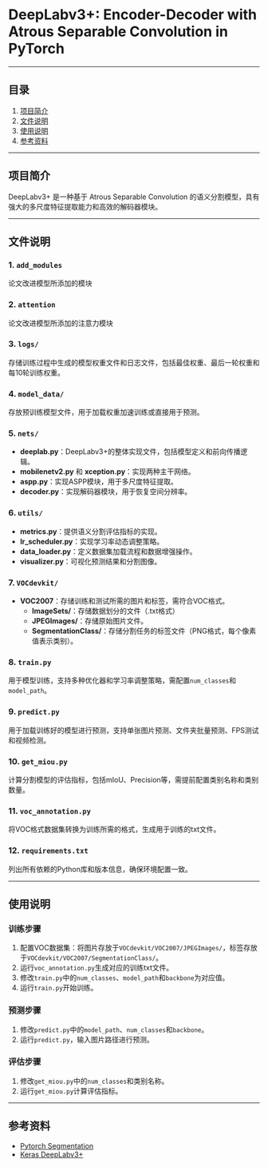 # DeepLabv3+: Encoder-Decoder with Atrous Separable Convolution in PyTorch

---

## 目录
1. [项目简介](#项目简介)
2. [文件说明](#文件说明)
3. [使用说明](#使用说明)
4. [参考资料](#参考资料)

---

## 项目简介
DeepLabv3+ 是一种基于 Atrous Separable Convolution 的语义分割模型，具有强大的多尺度特征提取能力和高效的解码器模块。

---
## 文件说明
### 1. `add_modules`
论文改进模型所添加的模块

### 2. `attention`
论文改进模型所添加的注意力模块

### 3. `logs/`
存储训练过程中生成的模型权重文件和日志文件，包括最佳权重、最后一轮权重和每10轮训练权重。

### 4. `model_data/`
存放预训练模型文件，用于加载权重加速训练或直接用于预测。

### 5. `nets/`
- **deeplab.py**：DeepLabv3+的整体实现文件，包括模型定义和前向传播逻辑。
- **mobilenetv2.py** 和 **xception.py**：实现两种主干网络。
- **aspp.py**：实现ASPP模块，用于多尺度特征提取。
- **decoder.py**：实现解码器模块，用于恢复空间分辨率。

### 6. `utils/`
- **metrics.py**：提供语义分割评估指标的实现。
- **lr_scheduler.py**：实现学习率动态调整策略。
- **data_loader.py**：定义数据集加载流程和数据增强操作。
- **visualizer.py**：可视化预测结果和分割图像。

### 7. `VOCdevkit/`
- **VOC2007**：存储训练和测试所需的图片和标签，需符合VOC格式。
  - **ImageSets/**：存储数据划分的文件（.txt格式）
  - **JPEGImages/**：存储原始图片文件。
  - **SegmentationClass/**：存储分割任务的标签文件（PNG格式，每个像素值表示类别）。

### 8. `train.py`
用于模型训练，支持多种优化器和学习率调整策略，需配置`num_classes`和`model_path`。

### 9. `predict.py`
用于加载训练好的模型进行预测，支持单张图片预测、文件夹批量预测、FPS测试和视频检测。

### 10. `get_miou.py`
计算分割模型的评估指标，包括mIoU、Precision等，需提前配置类别名称和类别数量。

### 11. `voc_annotation.py`
将VOC格式数据集转换为训练所需的格式，生成用于训练的txt文件。

### 12. `requirements.txt`
列出所有依赖的Python库和版本信息，确保环境配置一致。

---

## 使用说明

### 训练步骤
1. 配置VOC数据集：将图片存放于`VOCdevkit/VOC2007/JPEGImages/`，标签存放于`VOCdevkit/VOC2007/SegmentationClass/`。
2. 运行`voc_annotation.py`生成对应的训练txt文件。
3. 修改`train.py`中的`num_classes`、`model_path`和`backbone`为对应值。
4. 运行`train.py`开始训练。

### 预测步骤
1. 修改`predict.py`中的`model_path`、`num_classes`和`backbone`。
2. 运行`predict.py`，输入图片路径进行预测。

### 评估步骤
1. 修改`get_miou.py`中的`num_classes`和类别名称。
2. 运行`get_miou.py`计算评估指标。

---

## 参考资料
- [Pytorch Segmentation](https://github.com/ggyyzm/pytorch_segmentation)
- [Keras DeepLabv3+](https://github.com/bonlime/keras-deeplab-v3-plus)

